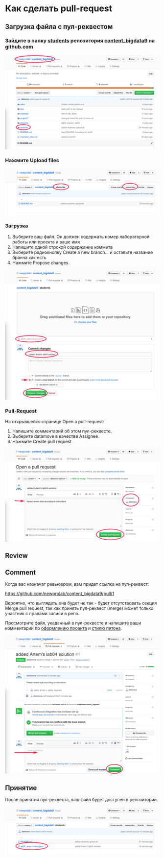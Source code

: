 # Как сделать pull-request

## Загрузка файла с пул-реквестом

### Зайдите в папку [students](.) репозитория [content_bigdata9](https://github.com/newprolab/content_bigdata9) на github.com

![preq1-start](images/preq1-start.png)

### Нажмите Upload files 

![preq2-upload1](images/preq2-upload1.png)

### Загрузка

1. Выберите ваш файл. Он должен содержать номер лабораторной работы или проекта и ваше имя 
2. Напишите одной строкой содержание коммита
3. Выберите радиокнопку Create a new branch... и оставьте название бранча как есть
4. Нажмите Propose changes

![preq3-propose](images/preq3-propose.png)

### Pull-Request

На открывшейся странице Open a pull-request:
1. Напишите комментарий об этом пул-реквесте. 
2. Выберите  datamove в качестве Assignee.
3. Нажмите Create pull request

![preq4-create](images/preq4-create.png)

## Review

## Comment

Когда вас назначат ревьюером, вам придет ссылка на пул-реквест:

https://github.com/newprolab/content_bigdata9/pull/1

Вероятно, что выглядеть она будет не так - будет отсутствовать секция Merge pull request, так как принять пул-реквест (merge) может только участник с правами записи в репо.

Просмотрите файл, укаданный в пул-реквесте и напишите ваши комментарии по [оформлению проекта](../extra/review-ds.md) и [стилю питона](../review-python.md).

![preq5-comment](images/preq5-comment.png)

## Принятие

После принятия пул-реквеста, ваш файл будет доступен в репозитории.

![preq6-done](images/preq6-done.png)

